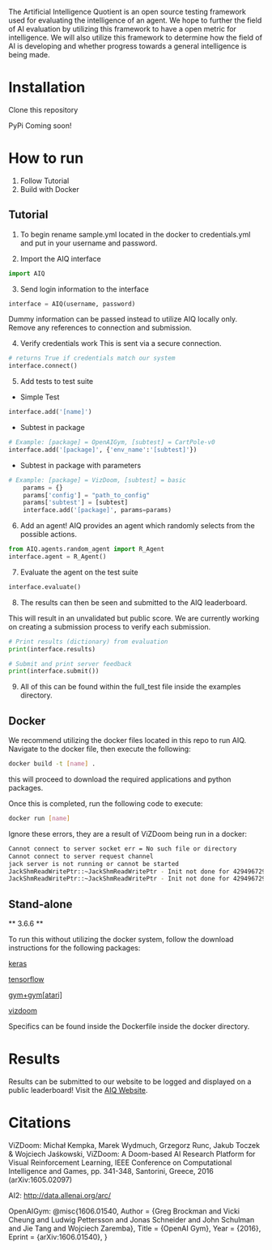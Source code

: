 The Artificial Intelligence Quotient is an open source testing framework used for evaluating the intelligence of an agent. We hope to further the field of AI evaluation by utilizing this framework to have a open metric for intelligence. We will also utilize this framework to determine how the field of AI is developing and whether progress towards a general intelligence is being made.

# Installation
Clone this repository

PyPi Coming soon!

# How to run

1. Follow Tutorial
2. Build with Docker


## Tutorial

1. To begin rename sample.yml located in the docker to credentials.yml and
put in your username and password. 

2. Import the AIQ interface
```python
import AIQ
```


3. Send login information to the interface
```python
interface = AIQ(username, password)
```
Dummy information can be passed instead to utilize AIQ locally only.
Remove any references to connection and submission.

4. Verify credentials work
This is sent via a secure connection.
```python
# returns True if credentials match our system
interface.connect()
```

5. Add tests to test suite
  * Simple Test
```python
interface.add('[name]')
```

  * Subtest in package
```python
# Example: [package] = OpenAIGym, [subtest] = CartPole-v0
interface.add('[package]', {'env_name':'[subtest]'})
```

  * Subtest in package with parameters
```python
# Example: [package] = VizDoom, [subtest] = basic
    params = {}
    params['config'] = "path_to_config"
    params['subtest'] = [subtest]
    interface.add('[package]', params=params)
```


6. Add an agent! AIQ provides an agent which randomly selects from the possible actions.
```python
from AIQ.agents.random_agent import R_Agent
interface.agent = R_Agent()
```


7. Evaluate the agent on the test suite
```python
interface.evaluate()
```


8. The results can then be seen and submitted to the AIQ leaderboard.

This will result in an unvalidated but public score. We are currently working on
creating a submission process to verify each submission.

```python
# Print results (dictionary) from evaluation
print(interface.results)

# Submit and print server feedback
print(interface.submit())
```

9. All of this can be found within the full_test file inside the examples directory.

## Docker
We recommend utilizing the docker files located in this repo to run AIQ.
Navigate to the docker file, then execute the following:

```bash
docker build -t [name] .
```

this will proceed to download the required applications and python packages.

Once this is completed, run the following code to execute:

```bash
docker run [name]
```

Ignore these errors, they are a result of ViZDoom being run in a docker:
```bash
Cannot connect to server socket err = No such file or directory
Cannot connect to server request channel
jack server is not running or cannot be started
JackShmReadWritePtr::~JackShmReadWritePtr - Init not done for 4294967295, skipping unlock
JackShmReadWritePtr::~JackShmReadWritePtr - Init not done for 4294967295, skipping unlock
```

## Stand-alone
** 3.6.6 **

To run this without utilizing the docker system, follow the download
instructions for the following packages:

[keras](https://github.com/keras-team/keras)

[tensorflow](https://github.com/tensorflow/tensorflow)

[gym+gym[atari]](https://github.com/openai/gym)

[vizdoom](https://github.com/mwydmuch/ViZDoom)

Specifics can be found inside the Dockerfile inside the docker directory.


# Results
Results can be submitted to our website to be logged and displayed on a public leaderboard!
Visit the [AIQ Website](https://portal.eecs.wsu.edu/aiq/).


# Citations
ViZDoom:
Michał Kempka, Marek Wydmuch, Grzegorz Runc, Jakub Toczek & Wojciech Jaśkowski, ViZDoom: A Doom-based AI Research Platform for Visual Reinforcement Learning, IEEE Conference on Computational Intelligence and Games, pp. 341-348, Santorini, Greece, 2016	(arXiv:1605.02097)

AI2:
http://data.allenai.org/arc/

OpenAIGym:
@misc{1606.01540,
  Author = {Greg Brockman and Vicki Cheung and Ludwig Pettersson and Jonas Schneider and John Schulman and Jie Tang and Wojciech Zaremba},
  Title = {OpenAI Gym},
  Year = {2016},
  Eprint = {arXiv:1606.01540},
}
